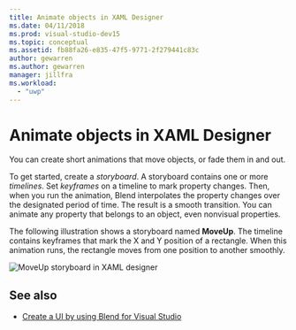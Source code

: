 ```yaml
---
title: Animate objects in XAML Designer
ms.date: 04/11/2018
ms.prod: visual-studio-dev15
ms.topic: conceptual
ms.assetid: fb88fa26-e835-47f5-9771-2f279441c83c
author: gewarren
ms.author: gewarren
manager: jillfra
ms.workload:
  - "uwp"
---
```

# Animate objects in XAML Designer

You can create short animations that move objects, or fade them in and out.

To get started, create a *storyboard*. A storyboard contains one or more *timelines*. Set *keyframes* on a timeline to mark property changes. Then, when you run the animation, Blend interpolates the property changes over the designated period of time. The result is a smooth transition. You can animate any property that belongs to an object, even nonvisual properties.

The following illustration shows a storyboard named **MoveUp**. The timeline contains keyframes that mark the X and Y position of a rectangle. When this animation runs, the rectangle moves from one position to another smoothly.

![MoveUp storyboard in XAML designer](../designers/media/982f031a-74a3-414a-abc2-a0f41a741075.png)

## See also

- [Create a UI by using Blend for Visual Studio](../designers/creating-a-ui-by-using-blend-for-visual-studio.md)